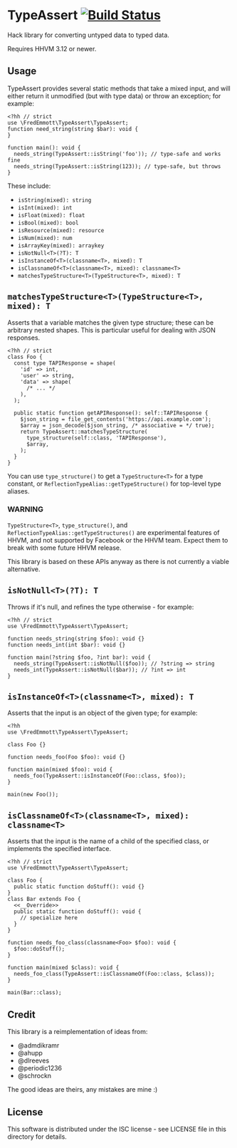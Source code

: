 TypeAssert [![Build Status](https://travis-ci.org/fredemmott/type-assert.svg?branch=master)](https://travis-ci.org/fredemmott/type-assert)
==========

Hack library for converting untyped data to typed data.

Requires HHVM 3.12 or newer.

Usage
-----

TypeAssert provides several static methods that take a mixed input, and will
either return it unmodified (but with type data) or throw an exception; for example:

```Hack
<?hh // strict
use \FredEmmott\TypeAssert\TypeAssert;
function need_string(string $bar): void {
}

function main(): void {
  needs_string(TypeAssert::isString('foo')); // type-safe and works fine
  needs_string(TypeAssert::isString(123)); // type-safe, but throws
}
```

These include:
 - `isString(mixed): string`
 - `isInt(mixed): int`
 - `isFloat(mixed): float`
 - `isBool(mixed): bool`
 - `isResource(mixed): resource`
 - `isNum(mixed): num`
 - `isArrayKey(mixed): arraykey`
 - `isNotNull<T>(?T): T`
 - `isInstanceOf<T>(classname<T>, mixed): T`
 - `isClassnameOf<T>(classname<T>, mixed): classname<T>`
 - `matchesTypeStructure<T>(TypeStructure<T>, mixed): T`

`matchesTypeStructure<T>(TypeStructure<T>, mixed): T`
-----------------------------------------------------

Asserts that a variable matches the given type structure; these can be arbitrary
nested shapes. This is particular useful for dealing with JSON responses.

```Hack
<?hh // strict
class Foo {
  const type TAPIResponse = shape(
    'id' => int,
    'user' => string,
    'data' => shape(
      /* ... */
    ),
  );

  public static function getAPIResponse(): self::TAPIResponse {
    $json_string = file_get_contents('https://api.example.com');
    $array = json_decode($json_string, /* associative = */ true);
    return TypeAssert::matchesTypeStructure(
      type_structure(self::class, 'TAPIResponse'),
      $array,
    );
  }
}
```

You can use `type_structure()` to get a `TypeStructure<T>` for a type constant,
or `ReflectionTypeAlias::getTypeStructure()` for top-level type aliases.

### WARNING

`TypeStructure<T>`, `type_structure()`, and `ReflectionTypeAlias::getTypeStructures()`
are experimental features of HHVM, and not supported by Facebook or the HHVM team.
Expect them to break with some future HHVM release.

This library is based on these APIs anyway as there is not currently a viable
alternative.

`isNotNull<T>(?T): T`
---------------------

Throws if it's null, and refines the type otherwise - for example:

```Hack
<?hh // strict
use \FredEmmott\TypeAssert\TypeAssert;

function needs_string(string $foo): void {}
function needs_int(int $bar): void {}

function main(?string $foo, ?int bar): void {
  needs_string(TypeAssert::isNotNull($foo)); // ?string => string
  needs_int(TypeAssert::isNotNull($bar)); // ?int => int
}
```

`isInstanceOf<T>(classname<T>, mixed): T`
-----------------------------------------

Asserts that the input is an object of the given type; for example:

```Hack
<?hh
use \FredEmmott\TypeAssert\TypeAssert;

class Foo {}

function needs_foo(Foo $foo): void {}

function main(mixed $foo): void {
  needs_foo(TypeAssert::isInstanceOf(Foo::class, $foo));
}

main(new Foo());
```

`isClassnameOf<T>(classname<T>, mixed): classname<T>`
------------------------------------------------------------

Asserts that the input is the name of a child of the specified class, or
implements the specified interface.

```Hack
<?hh // strict
use \FredEmmott\TypeAssert\TypeAssert;

class Foo {
  public static function doStuff(): void {}
}
class Bar extends Foo {
  <<__Override>>
  public static function doStuff(): void {
    // specialize here
  }
}

function needs_foo_class(classname<Foo> $foo): void {
  $foo::doStuff();
}

function main(mixed $class): void {
  needs_foo_class(TypeAssert::isClassnameOf(Foo::class, $class));
}

main(Bar::class);
```


Credit
------

This library is a reimplementation of ideas from:

 - @admdikramr
 - @ahupp
 - @dlreeves
 - @periodic1236
 - @schrockn

The good ideas are theirs, any mistakes are mine :)

License
-------

This software is distributed under the ISC license - see LICENSE file
in this directory for details.
